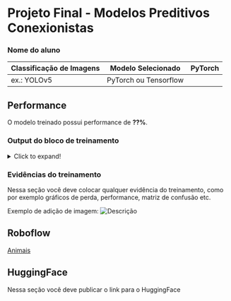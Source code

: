 # Projeto Final - Modelos Preditivos Conexionistas

### Nome do aluno

|**Classificação de Imagens**|**Modelo Selecionado**|**PyTorch**|
|--|--|--|
ex.: YOLOv5|PyTorch ou Tensorflow|

## Performance

O modelo treinado possui performance de **??%**.

### Output do bloco de treinamento

<details>
  <summary>Click to expand!</summary>
  
  ```text
    Você deve colar aqui a saída do bloco de treinamento do notebook, contendo todas as épocas e saídas do treinamento
  ```
</details>

### Evidências do treinamento

Nessa seção você deve colocar qualquer evidência do treinamento, como por exemplo gráficos de perda, performance, matriz de confusão etc.

Exemplo de adição de imagem:
![Descrição](https://picsum.photos/seed/picsum/500/300)

## Roboflow

[Animais](https://universe.roboflow.com/cesar-kkubx/deep-learning-animals/dataset/1)

## HuggingFace

Nessa seção você deve publicar o link para o HuggingFace
